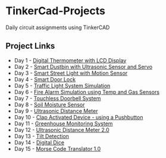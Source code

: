 # TinkerCad-Projects
Daily circuit assignments using TinkerCAD

## Project Links

- Day 1 - [Digital Thermometer with LCD Display](https://www.tinkercad.com/things/432r0lbTamB-digital-thermometer-with-lcd-display)
- Day 2 - [Smart Dustbin with Ultrasonic Sensor and Servo](https://www.tinkercad.com/things/4VRxl03SwyM-smart-dustbin-with-ultrasonic-sensor-and-servo)
- Day 3 - [Smart Street Light with Motion Sensor](https://www.tinkercad.com/things/2MGrL9PPHD6-smart-street-light-with-motion-sensor)
- Day 4 - [Smart Door Lock](https://www.tinkercad.com/things/2NMB3SHyeeF-smart-door-lock)
- Day 5 - [Traffic Light System Simulation](https://www.tinkercad.com/things/iazrWSzyrUF-traffic-light-system-simulation-)
- Day 6 - [Fire Alarm Simulation using Temp and Gas Sensors](https://www.tinkercad.com/things/7nzcweylh7h-fire-alarm-system)
- Day 7 - [Touchless Doorbell System](https://www.tinkercad.com/things/fjHirrQ8STC-touchless-doorbell-system-)
- Day 8 - [Soil Moisture Sensor](https://www.tinkercad.com/things/eFH5IeJGUXf-soil-moisture-monitor-)
- Day 9 - [Ultrasonic Distance Meter](https://www.tinkercad.com/things/6B8pBNdkXkX-ultrasonic-distance-meter-)
- Day 10 - [Clap Activated Device - using a Pushbutton](https://www.tinkercad.com/things/lBgkgfxlOhY-clap-activated-device-simulated-with-button)
- Day 11 - [Greenhouse Monitoring System](https://www.tinkercad.com/things/ebrDu1c4deB-greenhouse-monitoring-system)
- Day 12 - [Ultrasonic Distance Meter 2.0](https://www.tinkercad.com/things/hmif6w8t1Ae-ultrasonic-distance-meter-20)
- Day 13 - [Tilt Detection](https://www.tinkercad.com/things/3xqegxJYan7-tilt-detection)
- Day 14 - [Digital Dice](https://www.tinkercad.com/things/jcoDbkZjOJb-digital-dice)
- Day 15 - [Morse Code Translator 1.0](https://www.tinkercad.com/things/bGpItrFGnSv-morse-code-translator-10-basic)

